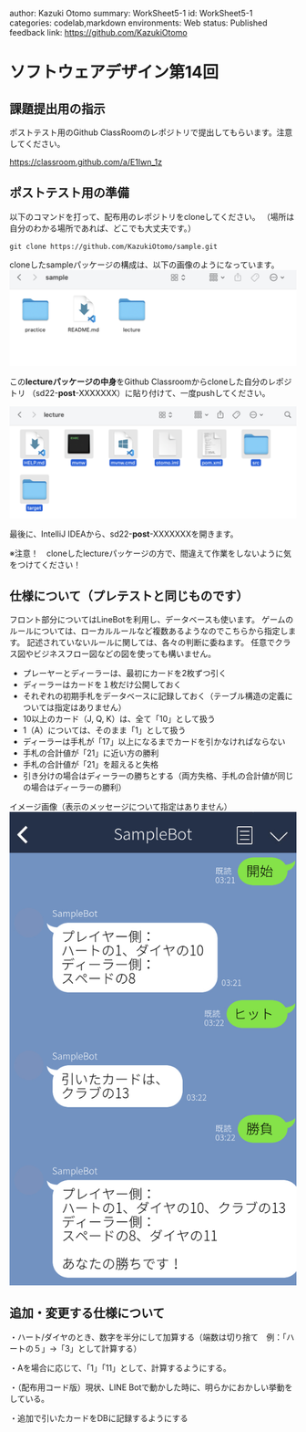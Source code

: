 author: Kazuki Otomo
summary: WorkSheet5-1
id: WorkSheet5-1
categories: codelab,markdown
environments: Web
status: Published
feedback link: https://github.com/KazukiOtomo

# ソフトウェアデザイン第14回

## 課題提出用の指示

<aside class="negative">
ポストテスト用のGithub ClassRoomのレポジトリで提出してもらいます。注意してください。

https://classroom.github.com/a/E1Iwn_1z
</aside>

## ポストテスト用の準備
以下のコマンドを打って、配布用のレポジトリをcloneしてください。
（場所は自分のわかる場所であれば、どこでも大丈夫です。）

```
git clone https://github.com/KazukiOtomo/sample.git
```

cloneしたsampleパッケージの構成は、以下の画像のようになっています。
![](png/uhbfenjng.png)

この**lectureパッケージの中身**をGithub Classroomからcloneした自分のレポジトリ
（sd22-**post**-XXXXXXX）に貼り付けて、一度pushしてください。

![](png/msjkbsd.png)

最後に、IntelliJ IDEAから、sd22-**post**-XXXXXXXを開きます。
<aside class="negative">
※注意！　cloneしたlectureパッケージの方で、間違えて作業をしないように気をつけてください！
</aside>

## 仕様について（プレテストと同じものです）
フロント部分についてはLineBotを利用し、データベースも使います。
ゲームのルールについては、ローカルルールなど複数あるようなのでこちらから指定します。
記述されていないルールに関しては、各々の判断に委ねます。
任意でクラス図やビジネスフロー図などの図を使っても構いません。

 - プレーヤーとディーラーは、最初にカードを2枚ずつ引く
 - ディーラーはカードを１枚だけ公開しておく
 - それぞれの初期手札をデータベースに記録しておく（テーブル構造の定義については指定はありません）
 - 10以上のカード（J, Q, K）は、全て「10」として扱う
 - 1（A）については、そのまま「1」として扱う
 - ディーラーは手札が「17」以上になるまでカードを引かなければならない
 - 手札の合計値が「21」に近い方の勝利
 - 手札の合計値が「21」を超えると失格
 - 引き分けの場合はディーラーの勝ちとする（両方失格、手札の合計値が同じの場合はディーラーの勝利）

イメージ画像（表示のメッセージについて指定はありません）
![LINEBot参考画像](png/eDwerkWF.jpeg)

## 追加・変更する仕様について

・ハート/ダイヤのとき、数字を半分にして加算する（端数は切り捨て　例：「ハートの５」→「3」として計算する）

・Aを場合に応じて、「1」「11」として、計算するようにする。

・（配布用コード版）現状、LINE Botで動かした時に、明らかにおかしい挙動をしている。

・追加で引いたカードをDBに記録するようにする